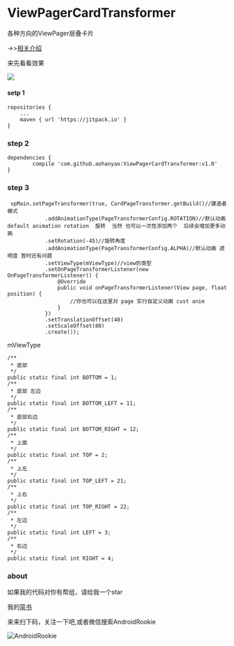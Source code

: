 # ViewPagerCardTransformer
各种方向的ViewPager层叠卡片

->>[相关介绍](http://www.jianshu.com/p/1cb7cd31fa65)

来先看看效果

![](http://obh9jd33g.bkt.clouddn.com/%E5%B1%82%E5%8F%A0%E5%8D%A1%E7%89%878.gif)



#### setp 1

	repositories {
		...
		maven { url 'https://jitpack.io' }
	}
	
	
### step 2

	dependencies {
	        compile 'com.github.aohanyao:ViewPagerCardTransformer:v1.0'
	}

### step 3

	 vpMain.setPageTransformer(true, CardPageTransformer.getBuild()//建造者模式
                .addAnimationType(PageTransformerConfig.ROTATION)//默认动画 default animation rotation  旋转  当然 也可以一次性添加两个  后续会增加更多动画
                .setRotation(-45)//旋转角度
                .addAnimationType(PageTransformerConfig.ALPHA)//默认动画 透明度 暂时还有问题
                .setViewType(mViewType)//view的类型
                .setOnPageTransformerListener(new OnPageTransformerListener() {
                    @Override
                    public void onPageTransformerListener(View page, float position) {
                        //你也可以在这里对 page 实行自定义动画 cust anim
                    }
                })
                .setTranslationOffset(40)
                .setScaleOffset(80)
                .create());



mViewType

    /**
     * 底部
     */
    public static final int BOTTOM = 1;
    /**
     * 底部 左边
     */
    public static final int BOTTOM_LEFT = 11;
    /**
     * 底部右边
     */
    public static final int BOTTOM_RIGHT = 12;
    /**
     * 上面
     */
    public static final int TOP = 2;
    /**
     * 上左
     */
    public static final int TOP_LEFT = 21;
    /**
     * 上右
     */
    public static final int TOP_RIGHT = 22;
    /**
     * 左边
     */
    public static final int LEFT = 3;
    /**
     * 右边
     */
    public static final int RIGHT = 4;



### about
如果我的代码对你有帮组，请给我一个star

我的[简书](http://www.jianshu.com/u/3e53005808b1)

来来扫下码，关注一下吧,或者微信搜索AndroidRookie

![AndroidRookie](http://upload-images.jianshu.io/upload_images/1760510-809d019561f671ed.jpg?imageMogr2/auto-orient/strip%7CimageView2/2/w/1240)
